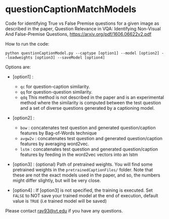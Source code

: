 # questionCaptionMatchModels

Code for identifying True vs False Premise questions for a given image as described in the paper, Question Relevance in VQA:
Identifying Non-Visual And False-Premise Questions,  https://arxiv.org/pdf/1606.06622v2.pdf

How to run the code:

```python questionCaptionModel.py --captype [option1] --model [option2] --loadweights [option3] --saveModel [option4]```

Options are:

- [option1] :
  - ```qc``` for question-caption similarity.
  - ```qq``` for question-question similarity.
  - ```qdq``` This method is not described in the paper and is an experimental method where the similarity is computed between the test question and a set of diverse questions generated by a captioning model. 
  
- [option2] :
  - ```bow``` : concatenates test question and generated question/caption features by Bag-of-Words technique 
  - ```avgw2v``` : concatenates test question and generated question/caption features by averaging word2vec.
  - ```lstm``` : concatenates test question and generated question/caption features by feeding in the word2vec vectors into an lstm
  
- [option3] : (optional) Path of pretrained weights. You will find some pretrained weights in the ```pretrainedCaptionFiles/``` folder. Note that these are not the exact models used in the paper, and so, the numbers might differ slightly, but will be very close. 

- [option4] : If [option3] is not specified, the training is executed. Set ```FALSE``` to NOT save your trained model at the end of execution, default value is ```TRUE``` (i.e trained model will be saved)

Please contact ray93@vt.edu if you have any questions.
